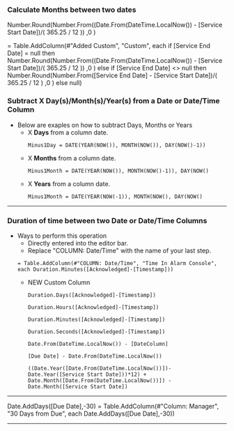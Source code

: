### Calculate Months between two dates

Number.Round(Number.From((Date.From(DateTime.LocalNow()) - [Service Start Date])/( 365.25 / 12 )) ,0 )

= Table.AddColumn(#"Added Custom", "Custom", each 
if [Service End Date] = null then Number.Round(Number.From((Date.From(DateTime.LocalNow()) - [Service Start Date])/( 365.25 / 12 )) ,0 )
else if [Service End Date] <> null then Number.Round(Number.From([Service End Date] - [Service Start Date])/( 365.25 / 12 ) ,0 )
else null)

### Subtract X Day(s)/Month(s)/Year(s) from a Date or Date/Time Column
 - Below are exaples on how to subtract Days, Months or Years
    - X **Days** from a column date.
      ```
      Minus1Day = DATE(YEAR(NOW()), MONTH(NOW()), DAY(NOW()-1))
      ```
    - X **Months** from a column date.
      ```
      Minus1Month = DATE(YEAR(NOW()), MONTH(NOW()-1)), DAY(NOW()
      ```
    - X **Years** from a column date.
      ```
      Minus1Month = DATE(YEAR(NOW(-1)), MONTH(NOW(), DAY(NOW()
      ```

***

### Duration of time between two Date or Date/Time Columns
 - Ways to perform this operation
    - Directly entered into the editor bar.
     - Replace "COLUMN: Date/Time" with the name of your last step.
      ```
      = Table.AddColumn(#"COLUMN: Date/Time", "Time In Alarm Console", each Duration.Minutes([Acknowledged]-[Timestamp]))
      ```
    - NEW Custom Column
      ```
      Duration.Days([Acknowledged]-[Timestamp])
      ```
      ```
      Duration.Hours([Acknowledged]-[Timestamp])
      ```
      ```
      Duration.Minutes([Acknowledged]-[Timestamp])
      ```
      ```
      Duration.Seconds([Acknowledged]-[Timestamp])
      ```
      ```
      Date.From(DateTime.LocalNow()) - [DateColumn]
      ```
      ```
      [Due Date] - Date.From(DateTime.LocalNow())
      ```
      ```
      ((Date.Year([Date.From(DateTime.LocalNow())])-Date.Year([Service Start Date]))*12) + Date.Month([Date.From(DateTime.LocalNow())]) - Date.Month([Service Start Date])
      ```
***

Date.AddDays([Due Date],-30)
= Table.AddColumn(#"Column: Manager", "30 Days from Due", each Date.AddDays([Due Date],-30))
***
